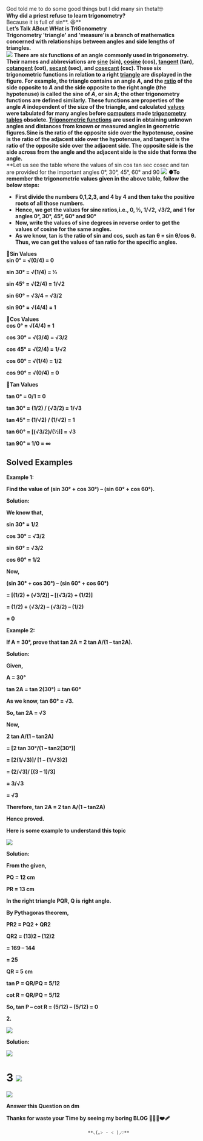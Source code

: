 God told me to do some good things but I did many sin theta\!🤓  
**Why did a priest refuse to learn trigonometry?**  
    Because it is full of sin**. 😆**  
**Let’s Talk ABout WHat is TriGonometry**  
**Trigonometry 'triangle' and 'measure'is a branch of mathematics concerned with relationships between angles and side lengths of triangles.**  
                                      <img src="https://raw.githubusercontent.com/STEAMer-Academy/Steamer-Blogs/refs/heads/main/Math/Geometry/Part%202/Images/Image%201.png" />
**There are six functions of an angle commonly used in trigonometry. Their names and abbreviations are [sine](https://www.britannica.com/science/sine) (sin), [cosine](https://www.britannica.com/science/cosine) (cos), [tangent](https://www.britannica.com/science/tangent-mathematical-function) (tan), [cotangent](https://www.britannica.com/science/cotangent) (cot), [secant](https://www.britannica.com/science/secant) (sec), and [cosecant](https://www.britannica.com/science/cosecant) (csc). These six trigonometric functions in relation to a right [triangle](https://www.britannica.com/science/triangle-mathematics) are displayed in the figure. For example, the triangle contains an angle *A*, and the [ratio](https://www.britannica.com/science/ratio) of the side opposite to *A* and the side opposite to the right angle (the hypotenuse) is called the sine of *A*, or sin *A*; the other trigonometry functions are defined similarly. These functions are properties of the angle *A* independent of the size of the triangle, and calculated [values](https://www.britannica.com/dictionary/values) were tabulated for many angles before [computers](https://www.britannica.com/technology/computer) made [trigonometry tables](https://www.britannica.com/science/trigonometry-table) obsolete. [Trigonometric functions](https://www.britannica.com/science/trigonometry/Principles-of-trigonometry\#ref12232) are used in obtaining unknown angles and distances from known or measured angles in geometric figures.Sine is the ratio of the opposite side over the hypotenuse, cosine is the ratio of the adjacent side over the hypotenuse, and tangent is the ratio of the opposite side over the adjacent side. The opposite side is the side across from the angle and the adjacent side is the side that forms the angle.**  
**Let us see the table where the values of sin cos tan sec cosec and tan are provided for the important angles 0°, 30°, 45°, 60° and 90                   <img src="https://raw.githubusercontent.com/STEAMer-Academy/Steamer-Blogs/refs/heads/main/Math/Geometry/Part%202/Images/Image%202.png" />
**●To remember the trigonometric values given in the above table, follow the below steps:**

* **First divide the numbers 0,1,2,3, and 4 by 4 and then take the positive roots of all those numbers.**  
* **Hence, we get the values for sine ratios,i.e., 0, ½, 1/√2, √3/2, and 1 for angles 0°, 30°, 45°, 60° and 90°**  
* **Now, write the values of sine degrees in reverse order to get the values of cosine for the same angles.**  
* **As we know, tan is the ratio of sin and cos, such as tan θ \= sin θ/cos θ. Thus, we can get the values of tan ratio for the specific angles.**

**🔸Sin Values**  
**sin 0° \= √(0/4) \= 0**

**sin 30° \= √(1/4) \= ½**

**sin 45° \= √(2/4) \= 1/√2**

**sin 60° \= √3/4 \= √3/2**

**sin 90° \= √(4/4) \= 1**

**🔸Cos Values**  
**cos 0° \= √(4/4) \= 1**

**cos 30° \= √(3/4) \= √3/2**

**cos 45° \= √(2/4) \= 1/√2**

**cos 60° \= √(1/4) \= 1/2**

**cos 90° \= √(0/4) \= 0**

**🔸Tan Values**

**tan 0° \= 0/1 \= 0**

**tan 30° \= (1/2) / (√3/2) \= 1/√3**

**tan 45° \= (1/√2) / (1/√2) \= 1**

**tan 60° \= \[(√3/2)/(½)\] \= √3**

**tan 90° \= 1/0 \= ∞**

## Solved Examples

**Example 1:**

**Find the value of (sin 30° \+ cos 30°) – (sin 60° \+ cos 60°).**

**Solution:**

**We know that,**

**sin 30° \= 1/2**

**cos 30° \= √3/2**

**sin 60° \= √3/2**

**cos 60° \= 1/2**

**Now,**

**(sin 30° \+ cos 30°) – (sin 60° \+ cos 60°)**

**\= \[(1/2) \+ (√3/2)\] – \[(√3/2) \+ (1/2)\]**

**\= (1/2) \+ (√3/2) – (√3/2) – (1/2)**

**\= 0**

**Example 2:**

**If A \= 30°, prove that tan 2A \= 2 tan A/(1 – tan2A).**

**Solution:**

**Given,**

**A \= 30°**

**tan 2A \= tan 2(30°) \= tan 60°**

**As we know, tan 60° \= √3.**

**So, tan 2A \= √3**

**Now,** 

**2 tan A/(1 – tan2A)**

**\= \[2 tan 30°/(1 – tan2(30°)\]**

**\= \[2(1/√3)\]/ \[1 – (1/√3)2\]**

**\= (2/√3)/ \[(3 – 1)/3\]**

**\= 3/√3**

**\= √3**

**Therefore, tan 2A \= 2 tan A/(1 – tan2A)**

**Hence proved.**

**Here is some example to understand this topic**

<img src="https://raw.githubusercontent.com/STEAMer-Academy/Steamer-Blogs/refs/heads/main/Math/Geometry/Part%202/Images/Image%203.png" />

**Solution:**

**From the given,**

**PQ \= 12 cm**

**PR \= 13 cm**

**In the right triangle PQR, Q is right angle.**

**By Pythagoras theorem,**

**PR2 \= PQ2 \+ QR2**

**QR2 \= (13)2 – (12)2**

**\= 169 – 144**

**\= 25**

**QR \= 5 cm**

**tan P \= QR/PQ \= 5/12**

**cot R \= QR/PQ \= 5/12**

**So, tan P – cot R \= (5/12) – (5/12) \= 0**

**2\.**

<img src="https://raw.githubusercontent.com/STEAMer-Academy/Steamer-Blogs/refs/heads/main/Math/Geometry/Part%202/Images/Image%204.png" />

**Solution:**

<img src="https://raw.githubusercontent.com/STEAMer-Academy/Steamer-Blogs/refs/heads/main/Math/Geometry/Part%202/Images/Image%205.png" />

# 3                                                                              <img src="https://raw.githubusercontent.com/STEAMer-Academy/Steamer-Blogs/refs/heads/main/Math/Geometry/Part%202/Images/Image%206.png" />

<img src="https://raw.githubusercontent.com/STEAMer-Academy/Steamer-Blogs/refs/heads/main/Math/Geometry/Part%202/Images/Image%207.png" />

**Answer this Question on dm** 

**Thanks for waste your Time by seeing my boring BLOG 🫶🏻🥹❤️‍🩹**

                                  **⸜(｡˃ ᵕ ˂ )⸝♡**







